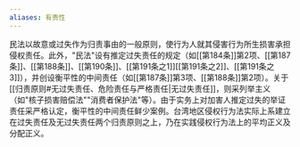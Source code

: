 ```yaml
---
aliases: 有责性
---
```

民法以故意或过失作为归责事由的一般原则，使行为人就其侵害行为所生损害承担侵权责任。此外，"民法"设有推定过失责任的规定（如[[第184条]]第2项、[[第187条]]、[[第188条]]、[[第190条]]、[[第191条之1]][[第191条之2]]、[[第191条之3]]），并创设衡平性的中间责任（如[[第187条]]第3项、[[第188条]]第2项）。关于[[归责原则#无过失责任、危险责任与严格责任|无过失责任]]，则采列举主义（如"核子损害赔偿法""消费者保护法"等）。由于实务上对加害人推定过失的举证责任采严格认定，衡平性的中间责任鲜少案例。台湾地区侵权行为法实际上系建立在过失责任及无过失责任两个归责原则之上，乃在实践侵权行为法上的平均正义及分配正义。
